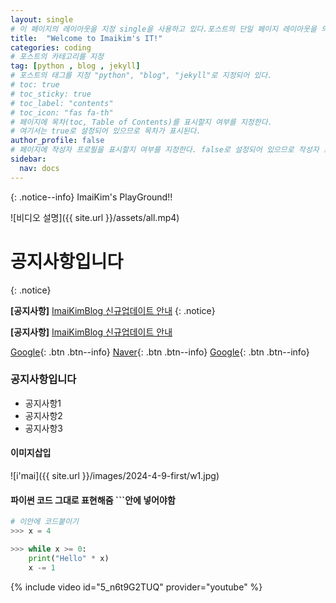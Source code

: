 ```yaml
---
layout: single
# 이 페이지의 레이아웃을 지정 single을 사용하고 있다.포스트의 단일 페이지 레이아웃을 의미한다.
title:  "Welcome to Imaikim's IT!"
categories: coding
# 포스트의 카테고리를 지정
tag: [python , blog , jekyll]
# 포스트의 태그를 지정 "python", "blog", "jekyll"로 지정되어 있다.
# toc: true
# toc_sticky: true
# toc_label: "contents"
# toc_icon: "fas fa-th"
# 페이지에 목차(toc, Table of Contents)를 표시할지 여부를 지정한다. 
# 여기서는 true로 설정되어 있으므로 목차가 표시된다.
author_profile: false
# 페이지에 작성자 프로필을 표시할지 여부를 지정한다. false로 설정되어 있으므로 작성자 프로필이 표시되지 않는다.
sidebar:
  nav: docs
---
```


{: .notice--info}
ImaiKim's PlayGround!!

![비디오 설명]({{ site.url }}/assets/all.mp4)

# 공지사항입니다
{: .notice}

**[공지사항]** [ImaiKimBlog 신규업데이트 안내](https://mmistakes.github.io/minimal-mistakes/docs/utility-classes/#notices)
{: .notice}

**[공지사항]** [ImaiKimBlog 신규업데이트 안내](https://mmistakes.github.io/minimal-mistakes/docs/utility-classes/#notices)

[Google](https://www.google.com/){: .btn .btn--info} [Naver](https://www.naver.com/){: .btn .btn--info} [Google](https://www.google.com/){: .btn .btn--info}




### 공지사항입니다
<div class="notice--danger">
	<ul>
		<li>공지사항1</li>
		<li>공지사항2</li>
		<li>공지사항3</li>
	</ul>
</div>


#### 이미지삽입
![i'mai]({{ site.url }}/images/2024-4-9-first/w1.jpg)
<!-- 이미지에 대한 대체 텍스트를 지정합니다. 여기서 "i'mai"라는 텍스트가 이미지가 로드되지 못했을 때 대신 표시됩니다. -->
<!-- 중괄호로 둘러싸인 {{ site.url }}는 Jekyll에서 사용되는 변수로, 사이트의 URL을 의미한다.
 /images/2024-4-9-first/w1.jpg는 이미지 파일의 경로를 지정한다. -->

#### 파이썬 코드 그대로 표현해줌 ```안에 넣어야함
```python
# 이안에 코드붙이기
>>> x = 4

>>> while x >= 0:
	print("Hello" * x)
	x -= 1
```

{% include video id="5_n6t9G2TUQ" provider="youtube" %}